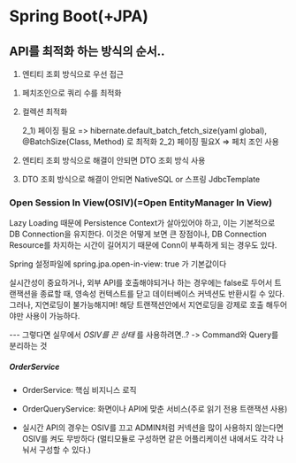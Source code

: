 # Spring Boot(+JPA)

## API를 최적화 하는 방식의 순서..
1. 엔티티 조회 방식으로 우선 접근
  1) 페치조인으로 쿼리 수를 최적화
  2) 컬렉션 최적화
  
      2_1) 페이징 필요 => hibernate.default_batch_fetch_size(yaml global), @BatchSize(Class, Method) 로 최적화
      2_2) 페이징 필요X => 페치 조인 사용
  
2. 엔티티 조회 방식으로 해결이 안되면 DTO 조회 방식 사용

3. DTO 조회 방식으로 해결이 안되면 NativeSQL or 스프링 JdbcTemplate


### Open Session In View(OSIV)(=Open EntityManager In View)
Lazy Loading 때문에 Persistence Context가 살아있어야 하고, 이는 기본적으로 DB Connection을 유지한다.
이것은 어떻게 보면 큰 장점이나, 
DB Connection Resource를 차지하는 시간이 길어지기 때문에 Conn이 부족하게 되는 경우도 있다.

Spring 설정파일에 spring.jpa.open-in-view: true 가 기본값이다

실시간성이 중요하거나, 외부 API를 호출해야되거나 하는 경우에는 false로 두어서 트랜잭션을 종료할 때, 
영속성 컨텍스트를 닫고 데이터베이스 커넥션도 반환시킬 수 있다.
그러나, 지연로딩이 불가능해지며! 해당 트랜잭션안에서 지연로딩을 강제로 호출 해두어야만 사용이 가능하다.

--- 그렇다면 실무에서 *OSIV를 끈 상태* 를 사용하려면..? 
-> Command와 Query를 분리하는 것
##### OrderService 
 * OrderService: 핵심 비지니스 로직
 * OrderQueryService: 화면이나 API에 맞춘 서비스(주로 읽기 전용 트랜잭션 사용)

* 실시간 API의 경우는 OSIV를 끄고 ADMIN처럼 커넥션을 많이 사용하지 않는다면 OSIV를 켜도 무방하다
(멀티모듈로 구성하면 같은 어플리케이션 내에서도 각각 나눠서 구성할 수 있다.)
